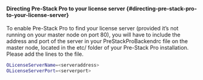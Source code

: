 #### Directing Pre-Stack Pro to your license server {#directing-pre-stack-pro-to-your-license-server}

To enable Pre-Stack Pro to find your license server \(provided it’s not running on your master node on port 80\), you will have to include the address and port of the server in your PreStackProBackendrc file on the master node, located in the etc/ folder of your Pre-Stack Pro installation. Please add the lines to the file.

```bash
OLicenseServerName=<serveraddress>
OLicenseServerPort=<serverport>
```

